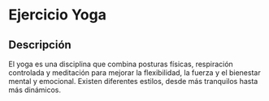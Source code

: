 # Ejercicio Yoga

## Descripción
El yoga es una disciplina que combina posturas físicas, respiración controlada y meditación para mejorar la flexibilidad, la fuerza y el bienestar mental y emocional. Existen diferentes estilos, desde más tranquilos hasta más dinámicos.
